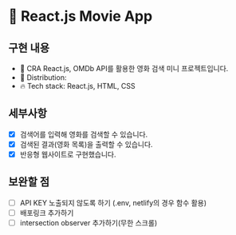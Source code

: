 # 🎥 React.js Movie App

## 구현 내용

- 💬 CRA React.js, OMDb API를 활용한 영화 검색 미니 프로젝트입니다.
- :rocket: Distribution: 
- 🔥 Tech stack: React.js, HTML, CSS
  <br>

## 세부사항

- [x] 검색어를 입력해 영화를 검색할 수 있습니다.
- [x] 검색된 결과(영화 목록)을 출력할 수 있습니다.
- [x] 반응형 웹사이트로 구현했습니다.

## 보완할 점

- [ ] API KEY 노출되지 않도록 하기 (.env, netlify의 경우 함수 활용)
- [ ] 배포링크 추가하기
- [ ] intersection observer 추가하기(무한 스크롤)
   <br>
